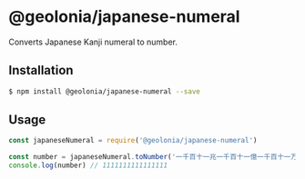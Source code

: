 # @geolonia/japanese-numeral

Converts Japanese Kanji numeral to number.

## Installation

```bash
$ npm install @geolonia/japanese-numeral --save
```

## Usage

```javascript
const japaneseNumeral = require('@geolonia/japanese-numeral')

const number = japaneseNumeral.toNumber('一千百十一兆一千百十一億一千百十一万一千百十一)
console.log(number) // 1111111111111111
```
